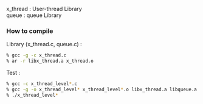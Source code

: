 
x_thread : User-thread Library<br>
queue    : queue Library<br>

### How to compile<br>
Library (x_thread.c, queue.c) :<br>
```bash
% gcc -g -c x_thread.c
% ar -r libx_thread.a x_thread.o
```
Test :<br>
```bash
% gcc -c x_thread_level*.c
% gcc -g -o x_thread_level* x_thread_level*.o libx_thread.a libqueue.a
% ./x_thread_level*
```
